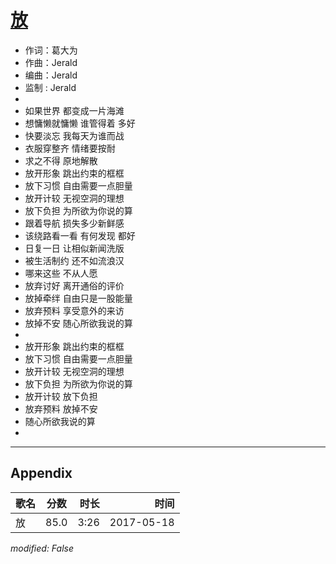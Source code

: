 # [放](https://music.163.com/song?id=478731242)

* 作词：葛大为
* 作曲：Jerald
* 编曲：Jerald
* 监制 : Jerald
* 
* 如果世界 都变成一片海滩
* 想慵懒就慵懒 谁管得着 多好
* 快要淡忘 我每天为谁而战
* 衣服穿整齐 情绪要按耐
* 求之不得 原地解散
* 放开形象 跳出约束的框框
* 放下习惯 自由需要一点胆量
* 放开计较 无视空洞的理想
* 放下负担 为所欲为你说的算
* 跟着导航 损失多少新鲜感
* 该绕路看一看 有何发现 都好
* 日复一日 让相似新闻洗版
* 被生活制约 还不如流浪汉
* 哪来这些 不从人愿
* 放弃讨好 离开通俗的评价
* 放掉牵绊 自由只是一股能量
* 放弃预料 享受意外的来访
* 放掉不安 随心所欲我说的算
* 
* 放开形象 跳出约束的框框
* 放下习惯 自由需要一点胆量
* 放开计较 无视空洞的理想
* 放下负担 为所欲为你说的算
* 放开计较 放下负担
* 放弃预料 放掉不安
* 随心所欲我说的算
* 


---

## Appendix

|歌名|分数|时长|时间|
|:---|:---:|---:|---:|
|放|85.0|3:26|2017-05-18

*modified: False*